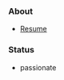 <!--
**aijisjtu/aijisjtu** is a ✨ _special_ ✨ repository because its `README.md` (this file) appears on your GitHub profile.

-->
### About
* [Resume](https://ice2604-navi.github.io/艾骥_后端开发_实习.pdf)
### Status
* passionate
